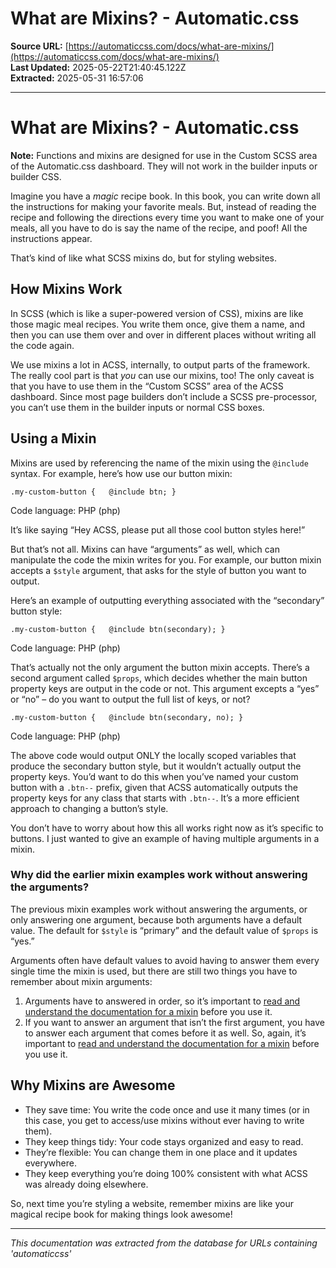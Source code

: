 # What are Mixins? - Automatic.css

**Source URL:** [https://automaticcss.com/docs/what-are-mixins/](https://automaticcss.com/docs/what-are-mixins/)  
**Last Updated:** 2025-05-22T21:40:45.122Z  
**Extracted:** 2025-05-31 16:57:06

---

# What are Mixins? - Automatic.css

**Note:** Functions and mixins are designed for use in the Custom SCSS area of the Automatic.css dashboard. They will not work in the builder inputs or builder CSS.

Imagine you have a _magic_ recipe book. In this book, you can write down all the instructions for making your favorite meals. But, instead of reading the recipe and following the directions every time you want to make one of your meals, all you have to do is say the name of the recipe, and poof! All the instructions appear.

That’s kind of like what SCSS mixins do, but for styling websites.

## How Mixins Work

In SCSS (which is like a super-powered version of CSS), mixins are like those magic meal recipes. You write them once, give them a name, and then you can use them over and over in different places without writing all the code again.

We use mixins a lot in ACSS, internally, to output parts of the framework. The really cool part is that _you_ can use our mixins, too! The only caveat is that you have to use them in the “Custom SCSS” area of the ACSS dashboard. Since most page builders don’t include a SCSS pre-processor, you can’t use them in the builder inputs or normal CSS boxes.

## Using a Mixin

Mixins are used by referencing the name of the mixin using the `@include` syntax. For example, here’s how use our button mixin:

`.my-custom-button {   @include btn; }`

Code language: PHP (php)

It’s like saying “Hey ACSS, please put all those cool button styles here!”

But that’s not all. Mixins can have “arguments” as well, which can manipulate the code the mixin writes for you. For example, our button mixin accepts a `$style` argument, that asks for the style of button you want to output.

Here’s an example of outputting everything associated with the “secondary” button style:

`.my-custom-button {   @include btn(secondary); }`

Code language: PHP (php)

That’s actually not the only argument the button mixin accepts. There’s a second argument called `$props`, which decides whether the main button property keys are output in the code or not. This argument excepts a “yes” or “no” – do you want to output the full list of keys, or not?

`.my-custom-button {   @include btn(secondary, no); }`

Code language: PHP (php)

The above code would output ONLY the locally scoped variables that produce the secondary button style, but it wouldn’t actually output the property keys. You’d want to do this when you’ve named your custom button with a `.btn--` prefix, given that ACSS automatically outputs the property keys for any class that starts with `.btn--`. It’s a more efficient approach to changing a button’s style.

You don’t have to worry about how this all works right now as it’s specific to buttons. I just wanted to give an example of having multiple arguments in a mixin.

### Why did the earlier mixin examples work without answering the arguments?

The previous mixin examples work without answering the arguments, or only answering one argument, because both arguments have a default value. The default for `$style` is “primary” and the default value of `$props` is “yes.”

Arguments often have default values to avoid having to answer them every single time the mixin is used, but there are still two things you have to remember about mixin arguments:

1.  Arguments have to answered in order, so it’s important to [read and understand the documentation for a mixin](https://automaticcss.com/doc-cat/mixins/) before you use it.
2.  If you want to answer an argument that isn’t the first argument, you have to answer each argument that comes before it as well. So, again, it’s important to [read and understand the documentation for a mixin](https://automaticcss.com/doc-cat/mixins/) before you use it.

## Why Mixins are Awesome

*   They save time: You write the code once and use it many times (or in this case, you get to access/use mixins without ever having to write them).
*   They keep things tidy: Your code stays organized and easy to read.
*   They’re flexible: You can change them in one place and it updates everywhere.
*   They keep everything you’re doing 100% consistent with what ACSS was already doing elsewhere.

So, next time you’re styling a website, remember mixins are like your magical recipe book for making things look awesome!

---

*This documentation was extracted from the database for URLs containing 'automaticcss'*
